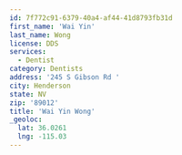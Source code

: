 ```yaml
---
id: 7f772c91-6379-40a4-af44-41d8793fb31d
first_name: 'Wai Yin'
last_name: Wong
license: DDS
services:
  - Dentist
category: Dentists
address: '245 S Gibson Rd '
city: Henderson
state: NV
zip: '89012'
title: 'Wai Yin Wong'
_geoloc:
  lat: 36.0261
  lng: -115.03
---
```

